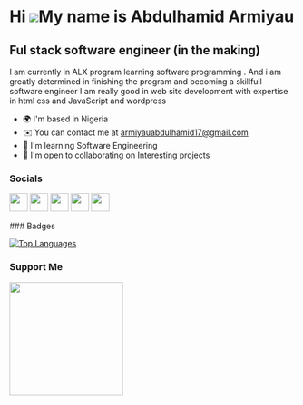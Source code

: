 Hi ![](https://user-images.githubusercontent.com/18350557/176309783-0785949b-9127-417c-8b55-ab5a4333674e.gif)My name is Abdulhamid Armiyau
==========================================================================================================================================

Ful stack software engineer (in the making)
--------------------------------------------

I am currently in ALX program learning software programming . And i am greatly determined in finishing the program and becoming a skillfull software engineer I am really good in web site development with expertise in html css and JavaScript and wordpress 

* 🌍  I'm based in Nigeria
* ✉️  You can contact me at [armiyauabdulhamid17@gmail.com](mailto:armiyauabdulhamid17@gmail.com)
* 🧠  I'm learning Software Engineering
* 🤝  I'm open to collaborating on Interesting projects


### Socials

<p align="left"> <a href="https://www.facebook.com/Armi Yau" target="_blank" rel="noreferrer"><img src="https://raw.githubusercontent.com/danielcranney/readme-generator/main/public/icons/socials/facebook.svg" width="32" height="32" /></a> <a href="https://www.github.com/armiyau1" target="_blank" rel="noreferrer"><img src="https://raw.githubusercontent.com/danielcranney/readme-generator/main/public/icons/socials/github-dark.svg" width="32" height="32" /></a> <a href="http://www.instagram.com/beingarmiyau" target="_blank" rel="noreferrer"><img src="https://raw.githubusercontent.com/danielcranney/readme-generator/main/public/icons/socials/instagram.svg" width="32" height="32" /></a> <a href="https://www.linkedin.com/in/ABDULHAMID ARMIYAU " target="_blank" rel="noreferrer"><img src="https://raw.githubusercontent.com/danielcranney/readme-generator/main/public/icons/socials/linkedin.svg" width="32" height="32" /></a> <a href="https://www.twitter.com/armi_yau" target="_blank" rel="noreferrer"><img src="https://raw.githubusercontent.com/danielcranney/readme-generator/main/public/icons/socials/twitter.svg" width="32" height="32" /></a></p>
### Badges

<a href="https://github.com/armiyau1" align="left"><img src="https://github-readme-stats.vercel.app/api/top-langs/?username=armiyau1&langs_count=10&title_color=0891b2&text_color=ffffff&icon_color=0891b2&bg_color=1c1917&hide_border=true&locale=en&custom_title=Top%20%Languages" alt="Top Languages" /></a>

### Support Me

<a href="https://www.buymeacoffee.com/armiyau1"><img src="https://cdn.buymeacoffee.com/buttons/v2/default-yellow.png" width="200" /></a>
